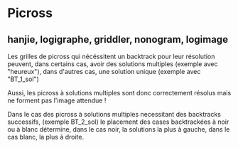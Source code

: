 # Picross
hanjie, logigraphe, griddler, nonogram, logimage
------------------------------------------------


Les grilles de picross qui nécéssitent un backtrack pour leur résolution peuvent,
dans certains cas, avoir des solutions multiples (exemple avec "heureux"), dans
d'autres cas, une solution unique (exemple avec "BT_1_sol")

Aussi, les picross à solutions multiples sont donc correctement résolus mais ne forment pas l'image attendue !

Dans le cas des picross à solutions multiples necessitant des backtracks successifs,
(exemple BT_2_sol) le placement des cases backtrackées à noir ou à blanc détermine, dans le cas noir, la solutions la plus à gauche, dans le cas blanc, la plus à droite.
